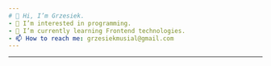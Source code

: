 ```yaml
---
# 👋 Hi, I’m Grzesiek.
- 👀 I’m interested in programming.
- 🌱 I’m currently learning Frontend technologies.
- 📫 How to reach me: grzesiekmusial@gmail.com
---
```

---
<!---
GrzesiekMusial/GrzesiekMusial is a ✨ special ✨ repository because its `README.md` (this file) appears on your GitHub profile.
You can click the Preview link to take a look at your changes.
--->

